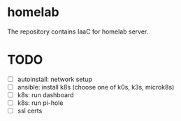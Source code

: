 # homelab

The repository contains IaaC for homelab server.

# TODO
- [ ] autoinstall: network setup
- [ ] ansible: install k8s (choose one of k0s, k3s, microk8s)
- [ ] k8s: run dashboard
- [ ] k8s: run pi-hole
- [ ] ssl certs
